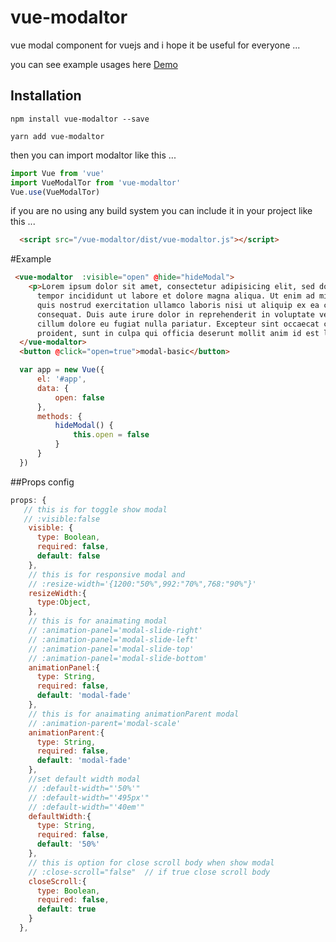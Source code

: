 # vue-modaltor

 vue modal component for vuejs and i hope it be useful for everyone ... 

you can see example usages here
[Demo](https://davodaslanifakor.github.io/modaltor)

## Installation

``` NPM
npm install vue-modaltor --save
```

``` YARN
yarn add vue-modaltor
```

then you can import modaltor like this ...

```js
import Vue from 'vue'
import VueModalTor from 'vue-modaltor'
Vue.use(VueModalTor)
```

if you are no using any build system you can include it in your project like this ... 

```html
  <script src="/vue-modaltor/dist/vue-modaltor.js"></script>
```

#Example 
```html
 <vue-modaltor  :visible="open" @hide="hideModal">
    <p>Lorem ipsum dolor sit amet, consectetur adipisicing elit, sed do eiusmod
      tempor incididunt ut labore et dolore magna aliqua. Ut enim ad minim veniam,
      quis nostrud exercitation ullamco laboris nisi ut aliquip ex ea commodo
      consequat. Duis aute irure dolor in reprehenderit in voluptate velit esse
      cillum dolore eu fugiat nulla pariatur. Excepteur sint occaecat cupidatat non
      proident, sunt in culpa qui officia deserunt mollit anim id est laborum.</p>
  </vue-modaltor>
  <button @click="open=true">modal-basic</button>

```
```js
  var app = new Vue({
      el: '#app',
      data: {
          open: false
      },
      methods: {
          hideModal() {
              this.open = false
          }
      }
  })
```
##Props config

```js
props: {
   // this is for toggle show modal 
   // :visible:false
    visible: {
      type: Boolean,
      required: false,
      default: false
    },
    // this is for responsive modal and
    // :resize-width='{1200:"50%",992:"70%",768:"90%"}'
    resizeWidth:{
      type:Object,
    },
    // this is for anaimating modal 
    // :animation-panel='modal-slide-right'
    // :animation-panel='modal-slide-left'
    // :animation-panel='modal-slide-top'
    // :animation-panel='modal-slide-bottom'
    animationPanel:{
      type: String,
      required: false,
      default: 'modal-fade'
    },
    // this is for anaimating animationParent modal 
    // :animation-parent='modal-scale'
    animationParent:{
      type: String,
      required: false,
      default: 'modal-fade'
    },
    //set default width modal
    // :default-width="'50%'"
    // :default-width="'495px'"
    // :default-width="'40em'"
    defaultWidth:{
      type: String,
      required: false,
      default: '50%'
    },
    // this is option for close scroll body when show modal
    // :close-scroll="false"  // if true close scroll body
    closeScroll:{
      type: Boolean,
      required: false,
      default: true
    }
  },

```